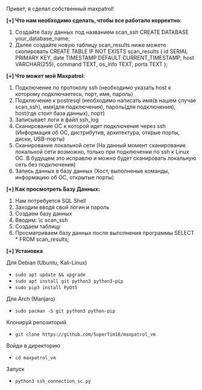 Привет, я сделал собственный maxpatrol!

**[+] Что нам необходимо сделать, чтобы все работало корректно:**
1. Создайте базу данных под названием scan_ssh
   CREATE DATABASE your_database_name;
3. Далее создайте новую таблицу scan_results ниже можете скопировать
    CREATE TABLE IF NOT EXISTS scan_results (
        id SERIAL PRIMARY KEY,
        date TIMESTAMP DEFAULT CURRENT_TIMESTAMP,
        host VARCHAR(255),
        command TEXT,
        os_info TEXT,
        ports TEXT
    );

**[+] Что может мой Maxpatrol:**
1. Подключение по протоколу ssh (необходимо указать host к которому подключаетесь, порт, имя, пароль)
2. Подключение к postresql (необходимо написать имя(в нашем случае scan_ssh), имя(для подключения), пароль(для подключения), host(где стоит база данных), порт)
3. Записывает логи в файл ssh_log
4. Сканирование ОС к которой идет подключение через ssh (Информация об ОС, дистрибутив, архитектура, открые порты, диски, USB-порты)
5. Сканирование локальной сети (На данный момент сканирование локальной сети возможно, только при подключении по ssh к Linux ОС. В будущем это исправлю и можно будет сканировать локальную сеть без подключения)
6. Запись данных в базу данных (Хост, выполненые команды, информацию об ОС, открытые порты)

**[+] Как просмотреть Базу Данных:**
1. Нам потребуется SQL Shell
2. Заходим вводя свой логин и пароль
3. Создаем базу данных
4. Вводим:
   \c scan_ssh
5. Создаем таблицу
6. Просматриваем базу данных после выполнения программы
   SELECT * FROM scan_results;

**[+] Установка**

Для Debian (Ubuntu, Kali-Linux)
   - `sudo apt update && upgrade`
   - `sudo apt install git python3 python3-pip`
   - `sudo pip3 install PyQt5`

Для Arch (Manjaro)
   - `sudo pacman -S git python3 python-pip`

Клонируй репозиторий
   - `git clone https://github.com/SuperTim16/maxpatrol_vm`

Войди в директорию
   - `cd maxpatrol_vm`

Запуск
   - `python3 ssh_connection_sc.py`

